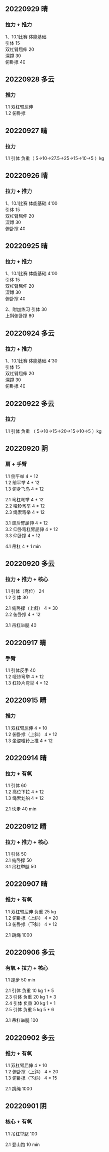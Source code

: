 ## 20220929 晴

### 拉力 + 推力
1、10.1比赛 体能基础  
引体 15  
双杠臂屈伸 20  
深蹲 30  
俯卧撑 40 



## 20220928 多云

### 推力
1.1 双杠臂屈伸  
1.2 俯卧撑



## 20220927 晴

### 拉力
1.1 引体 负重（ 5->10->27.5->25->15->10->5 ）kg



## 20220926 晴

### 拉力 + 推力 
1、10.1比赛 体能基础 4'00    
引体 15  
双杠臂屈伸 20  
深蹲 30  
俯卧撑 40  



## 20220925 晴

### 拉力 + 推力
1、10.1比赛 体能基础 4'00  
引体 15  
双杠臂屈伸 20  
深蹲 30  
俯卧撑 40  

2、附加练习 
引体 30  
上斜俯卧撑 80



## 20220924 多云

### 拉力 + 推力
1、10.1比赛 体能基础 4'30    
引体 15  
双杠臂屈伸 20  
深蹲 30  
俯卧撑 40  



## 20220922 多云

### 拉力  
1.1 引体 负重 （ 5->10->15->20->15->10->5 ）kg



## 20220920 阴

### 肩 + 手臂
1.1 侧平举 4 * 12  
1.2 前平举 4 * 12  
1.3 俯身飞鸟 4 * 12  

2.1 弯杠弯举 4 * 12  
2.2 哑铃弯举 4 * 12  
2.3 绳索弯举 4 * 12  

3.1 颈后臂屈伸 4 * 12  
3.2 仰卧弯杠臂屈伸 4 * 12  
3.3 仰卧撑 4 * 12  

4.1 吊杠 4 * 1 min  



## 20220920 多云

### 拉力 + 推力 + 核心
1.1 引体（高位） 24  
1.2 引体 30  
    
2.1 俯卧撑（上斜） 4 * 30  
2.2 俯卧撑 4 * 12     

3.1 吊杠举腿 40    



## 20220917 晴

### 手臂
1.1 引体反手 40   
1.2 哑铃弯举 4 * 12   
1.3 杠铃片弯举 4 * 12



## 20220915 晴

### 推力
1.1 双杠臂屈伸 4 * 10  
1.2 俯卧撑（上斜） 4 * 12   
1.3 坐姿哑铃上推 4 * 12    



## 20220914 晴

### 拉力 + 有氧
1.1 引体 60  
1.2 高位下拉 4 * 12  
1.3 绳索划船 4 * 12  

2.1 快走 40 min  



## 20220912 晴

### 拉力 + 推力 + 核心
1.1 引体 50  
2.1 俯卧撑 50  
3.1 吊杠举腿 50   



## 20220907 晴

### 推力 + 有氧
1.1 双杠臂屈伸 负重 25 kg  
1.2 俯卧撑（上斜） 4 * 20   
1.3 俯卧撑（下斜） 4 * 12   

2.1 跳绳 1000   



## 20220906 多云

### 有氧 + 拉力 + 核心
1.1 跑步 50 min  

2.1 引体 负重 10 kg 1 * 5      
2.3 引体 负重 20 kg 1 * 3   
2.4 引体 负重 30 kg 1 * 1  
2.5 引体 负重  5 kg 5 * 6  

3.1 吊杠举腿 100    



## 20220902 多云

### 推力 + 有氧
1.1 双杠臂屈伸     4 * 10  
1.2 俯卧撑（上斜） 4 * 20   
1.3 俯卧撑（下斜） 4 * 15     

2.1 跳绳 1000  



## 20220901 阴

### 核心 + 有氧
1.1 吊杠举腿 100  

2.1 登山跑 10 min     

